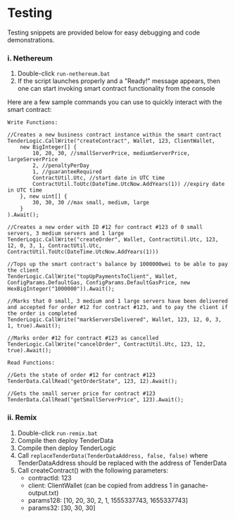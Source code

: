 # Testing

Testing snippets are provided below for easy debugging and code demonstrations.

### i. Nethereum

1. Double-click `run-nethereum.bat`
2. If the script launches properly and a "Ready!" message appears, then one can start invoking smart contract functionality from the console

Here are a few sample commands you can use to quickly interact with the smart contract:

	Write Functions:

	//Creates a new business contract instance within the smart contract
	TenderLogic.CallWrite("createContract", Wallet, 123, ClientWallet,
		new BigInteger[] {
			10, 20, 30, //smallServerPrice, mediumServerPrice, largeServerPrice
			2, //penaltyPerDay
			1, //guaranteeRequired
			ContractUtil.Utc, //start date in UTC time
			ContractUtil.ToUtc(DateTime.UtcNow.AddYears(1)) //expiry date in UTC time
		}, new uint[] {
			30, 30, 30 //max small, medium, large
		}
	).Await();

	//Creates a new order with ID #12 for contract #123 of 0 small servers, 3 medium servers and 1 large
	TenderLogic.CallWrite("createOrder", Wallet, ContractUtil.Utc, 123, 12, 0, 3, 1, ContractUtil.Utc, ContractUtil.ToUtc(DateTime.UtcNow.AddYears(1)))

	//Tops up the smart contract's balance by 1000000wei to be able to pay the client
	TenderLogic.CallWrite("topUpPaymentsToClient", Wallet, ConfigParams.DefaultGas, ConfigParams.DefaultGasPrice, new HexBigInteger("1000000")).Await();

	//Marks that 0 small, 3 medium and 1 large servers have been delivered and accepted for order #12 for contract #123, and to pay the client if the order is completed
	TenderLogic.CallWrite("markServersDelivered", Wallet, 123, 12, 0, 3, 1, true).Await();

	//Marks order #12 for contract #123 as cancelled
	TenderLogic.CallWrite("cancelOrder", ContractUtil.Utc, 123, 12, true).Await();

	Read Functions:

	//Gets the state of order #12 for contract #123
	TenderData.CallRead("getOrderState", 123, 12).Await();

	//Gets the small server price for contract #123
	TenderData.CallRead("getSmallServerPrice", 123).Await();

### ii. Remix

1. Double-click `run-remix.bat`
2. Compile then deploy TenderData
3. Compile then deploy TenderLogic
4. Call `replaceTenderData(TenderDataAddress, false, false)` where TenderDataAddress should be replaced with the address of TenderData
5. Call createContract() with the following parameters:
	- contractId: 123
	- client: ClientWallet (can be copied from address 1 in ganache-output.txt)
	- params128: [10, 20, 30, 2, 1, 1555337743, 1655337743]
	- params32: [30, 30, 30]
